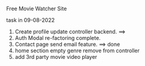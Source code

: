 Free Movie Watcher Site


task in 09-08-2022
1. Create profile update controller backend. ==> 
2. Auth Modal re-factoring complete.
3. Contact page send email feature. ==> done
4. home section empty genre remove from controller
5. add 3rd party movie video player 
